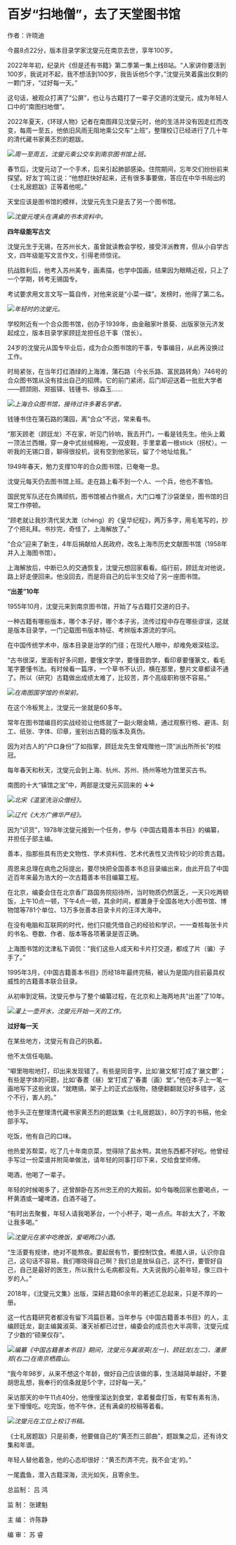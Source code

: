 # 百岁“扫地僧”，去了天堂图书馆

作者：许晓迪

今晨8点22分，版本目录学家沈燮元在南京去世，享年100岁。

2022年年初，纪录片《但是还有书籍》第二季第一集上线B站。“人家讲你要活到100岁，我说对不起，我不想活到100岁，我告诉他5个字，”沈燮元笑着露出仅剩的一颗门牙，“过好每一天。”

这句话，被观众打满了“公屏”，也让与古籍打了一辈子交道的沈燮元，成为年轻人口中的“南图扫地僧”。

2022年夏天，《环球人物》记者在南图拜见沈燮元时，他的生活并没有因走红而改变，每周一至五，他依旧风雨无阻地乘公交车“上班”，整理校订已经进行了几十年的清代藏书家黄丕烈的题跋。

![](https://inews.gtimg.com/news_bt/OJ1PKjjaj1lQ4YAE2GZ0E5FeGJMOUgKaxMqzMGAnRgh3cAA/1000)_周一至周五，沈燮元乘公交车到南京图书馆上班。_

春节后，沈燮元动了一个手术，后来引起肺部感染。住院期间，忘年交们纷纷前来探望。好友丁鸣江说：“他想赶快好起来，还有很多事要做，答应在中华书局出的《士礼居题跋》正等着他呢。”

天堂应该是图书馆的模样，沈燮元先生只是去了另一个图书馆。

![](https://inews.gtimg.com/news_bt/OHufJRLZ42MoOtOQYMhsQW35-wkbLegjNcrmPgac9HYGUAA/1000)_沈燮元埋头在满桌的书本资料中。_

**四年级能写古文**

沈燮元生于无锡，在苏州长大，虽曾就读教会学校，接受洋派教育，但从小自学古文，四年级能写文言作文，引得老师惊诧。

抗战胜利后，他考入苏州美专，画素描，也学中国画，结果因为眼睛近视，只上了一个学期，转考无锡国专。

考试要求用文言文写一篇自传，对他来说是“小菜一碟”。发榜时，他得了第二名。

![](https://inews.gtimg.com/news_bt/OOLPNour6RBpp8yJ0nCawKi4mwfBwzVS0vz3EBz6wFM2gAA/1000)_年轻时的沈燮元。_

学校附近有一个合众图书馆，创办于1939年，由金融家叶景葵、出版家张元济发起成立，版本目录学家顾廷龙担任总干事（馆长）。

24岁的沈燮元从国专毕业后，成为合众图书馆的干事，专事编目，从此再没换过工作。

时局紧张，在当年灯红酒绿的上海滩，蒲石路（今长乐路、富民路转角）746号的合众图书馆从没有挂出自己的招牌。它的前门紧闭，后门却迎送着一批批大学者——顾颉刚、郑振铎、钱锺书、徐森玉……

![](https://inews.gtimg.com/news_bt/OMFKo2LZD_WLBofmxuZyohFNHh1veaZ39xYulqb-rfsAIAA/1000)_上海合众图书馆，接待过许多著名学者。_

钱锺书住在蒲石路的蒲园，离“合众”不远，常来看书。

“那天顾老（顾廷龙）不在家，听见门铃响，我去开门，一看是钱先生。他头上戴一顶法兰西帽，穿一身中式丝绒棉袍，一双皮鞋，手里拿着一根stick（拐杖）。一听我的无锡口音，聊得很投机，说有空到他家玩，留了个地址给我。”

1949年春天，勉力支撑10年的合众图书馆，已奄奄一息。

沈燮元每天仍去图书馆上班。走在路上看不到一个人、一个兵，他也不害怕。

国民党军队还在负隅顽抗，图书馆被占作据点，大门口堆了沙袋堡垒，图书馆的日常工作停顿。

“顾老就让我抄清代吴大澂（chéng）的《皇华纪程》，两万多字，用毛笔写的，抄了个把礼拜。书抄完，奇怪了，上海解放了。”

“合众”迎来了新生，4年后捐献给人民政府，改名上海市历史文献图书馆（1958年并入上海图书馆）。

上海解放后，中断已久的交通恢复，沈燮元想回家看看。临行前，顾廷龙对他说，路上好走便回来。他没回去，而是将自己的后半生交给了另一座图书馆。

**“出差”10年**

1955年10月，沈燮元来到南京图书馆，开始了与古籍打交道的日子。

一种古籍有哪些版本，哪个本子好，哪个本子劣，流传过程中存在哪些谬误，这就是版本目录学，一门记载图书版本特征、考辨版本源流的学问。

在中国传统学术中，版本目录是治学的门径；在现代人眼中，却难免艰深枯涩。

“古书很深，里面有好多问题，要懂文字学，要懂音韵学，看印章要懂篆文，看毛笔字要懂书法。有时候看一篇序，一个草书不认识，横在那里，整片文章都读不通了。所以（研究）古籍做出成绩太难了，比较苦，弄个高级职称很不容易。”

![](https://inews.gtimg.com/news_bt/ORIKu7heMvt0MbzdYRF6AIdtUprphztueD1LVil2g5i1wAA/1000)_在南图国学馆的书架前。_

在这个冷板凳上，沈燮元一坐就是60多年。

常年在图书馆编目的实战经验让他练就了一副火眼金睛，通过观察行格、避讳、刻工、纸张、字体、印章，鉴别出古籍的版本及真伪。

因为对古人的“户口身份”了如指掌，顾廷龙先生曾戏赠他一顶“派出所所长”的桂冠。

每年春天和秋天，沈燮元会到上海、杭州、苏州、扬州等地为馆里买古书。

南图的十大“镇馆之宝”中，两部是沈燮元买回来的 **↓↓**

![](https://inews.gtimg.com/news_bt/O8rwlvdp3va901LA9UJBmHizKr3HHB2ehqT_GBDpGF9SgAA/1000)_北宋《温室洗浴众僧经》。_

![](https://inews.gtimg.com/news_bt/Oej5XZhCr9VSGkG4lb-UyIv4GkuZ09IHn7UqP_2PknsEYAA/1000)_辽代《大方广佛华严经》。_

因为“识货”，1978年沈燮元接到一个任务，参与《中国古籍善本书目》的编纂，并担任子部主编。

善本，指那些具有历史文物性、学术资料性、艺术代表性又流传较少的珍贵古籍。

周恩来总理在病危之际提出，要尽快把全国善本书总目录编出来，由此开启了中国近百年来最为浩大的一次古籍善本书目编纂工程。

在北京，编委会住在北京香厂路国务院招待所，当时物质仍然匮乏，一天只吃两顿饭，上午10点一顿，下午4点一顿，其余时间，都置身于全国各地大小图书馆、博物馆等781个单位、13万多张善本目录卡片的汪洋大海中。

在没有电脑和互联网的时代，他们只能凭借自己的经验和学识，一一查核每张卡片的书名、卷数、作者、版本等各项著录是否正确。

上海图书馆的沈津私下调侃：“我们这些人成天和卡片打交道，都成了片（骗）子手了。”

1995年3月，《中国古籍善本书目》历经18年最终完稿，被认为是国内目前最具权威性的古籍善本联合目录。

从初审到定稿，沈燮元参与了整个编纂过程，在北京和上海两地共“出差”了10年。

![](https://inews.gtimg.com/news_bt/Oc_teY1levuvTHqbeQSm3zw9pr6DNe849aNeCA3F7LF7gAA/1000)_灌上一壶开水，沈燮元开始一天的工作。_

**过好每一天**

在某些地方，沈燮元有自己的执着。

他不太信任电脑。

“噼里啪啦地打，印出来发现错了。有些是同音字，比如‘嚴文郁’打成了‘嚴文鬱’；有些是字体的问题，比如‘春晝（昼）堂’打成了‘春畫（画）堂’。”他在本子上一笔一画地写下这些讹误，“就瞎搞，架子上的正式出版物，随便翻翻就见好多错字，这个不行，害人的。”

他手头正在整理清代藏书家黄丕烈的题跋集《士礼居题跋》，80万字的书稿，他全部手写。

吃饭，他有自己的口味。

他热爱苏帮菜，吃了几十年南京菜，觉得除了盐水鸭，其他东西都不好吃。他曾经手写过一份菜谱并附简单做法，请年轻的同事打印下来，交给食堂师傅。

喝酒，他喝了一辈子。

年轻的时候喝多了，还曾醉卧在苏州忠王府的大殿前。如今每晚回家也要喝点，一杯黄酒或一罐啤酒，白酒不碰了。

“有时出去聚餐，年轻人请我喝茅台，一个小杯子，喝一点点。年龄太大了，不敢让我多喝。”

![](https://inews.gtimg.com/news_bt/Ouo6Wi_3_6uVgg3EwXzvw0Ob7Ya6OpbALxcUmbWVj4XVoAA/1000)_沈燮元在家中吃晚饭，爱喝两口小酒。_

“生活要有规律，绝对不能熬夜。要起居有节，要控制饮食。希腊人讲，认识你自己，这句话不容易，我们哪晓得自己啊？我们总是放纵自己，这不行，要管好自己，自己是最好的医生，所以我什么毛病都没有。大夫说我的心脏年轻，像三四十岁的人。”

2018年，《沈燮元文集》出版，深耕古籍60余年的著述汇总起来，只是不厚的一册。

这一代古籍研究者都没有留下鸿篇巨著。当年参与《中国古籍善本书目》的人，主编顾廷龙，副主编冀淑英、潘天祯都已过世，编委会的成员也大半凋零，沈燮元成了少数的“硕果仅存”。

![](https://inews.gtimg.com/news_bt/OyOqr2NXjdWZVyAlbWia5hN0I0yzWG9Qijzt7NGJTU7V0AA/1000)_编纂《中国古籍善本书目》期间，沈燮元与冀淑英(左一)、顾廷龙(左二)、潘景郑(右二)在南京栖霞山。_

“我今年98岁，从来不想这个年龄，做好自己应该做的事，生活越简单越好，不要胡思乱想，我奉行的信条就是5个字，过好每一天。”

采访那天的中午11点40分，他慢慢溜达到食堂，拿着餐盘打饭，有荤有素有汤，坐下慢慢吃。吃完饭，他不午休，还有满桌的校稿等着看。

![](https://inews.gtimg.com/news_bt/OWZfWa2ov2n5d577QAxBlg7hRMFOX8wBxiyHcMZSdYcKwAA/1000)_沈燮元在工位上校订书稿。_

《士礼居题跋》只是前奏，他要做自己的“黄丕烈三部曲”，题跋集之后，还有诗文集和年谱。

年轻人替他着急，他的心态却很好：“黄丕烈弄不完，我不会‘走’的。”

一尾蠹鱼，潜入古籍深海，流光如矢，且寄余生。

总监制： 吕 鸿

监 制： 张建魁

主 编： 许陈静

编 审： 苏 睿

